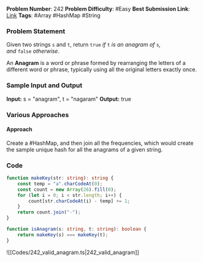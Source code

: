 **Problem Number**: 242
**Problem Difficulty**: #Easy
**Best Submission Link**: [Link](https://leetcode.com/problems/valid-anagram/submissions/1025531627/)
**Tags**: #Array #HashMap #String

### Problem Statement

Given two strings `s` and `t`, return `true` *if* `t` *is an anagram of* `s`*, and* `false` *otherwise*.

An **Anagram** is a word or phrase formed by rearranging the letters of a different word or phrase, typically using all the original letters exactly once.

### Sample Input and Output

**Input:** s = "anagram", t = "nagaram"
**Output:** true

### Various Approaches

#### Approach

Create a #HashMap, and then join all the frequencies, which would create the sample unique hash for all the anagrams of a given string.

### Code

```typescript
function makeKey(str: string): string {
    const temp = "a".charCodeAt(0);
    const count = new Array(26).fill(0);
    for (let i = 0; i < str.length; i++) {
        count[str.charCodeAt(i) - temp] += 1;
    }
    return count.join("-");
}

function isAnagram(s: string, t: string): boolean {
    return makeKey(s) === makeKey(t);
}
```

![[Codes/242_valid_anagram.ts|242_valid_anagram]]